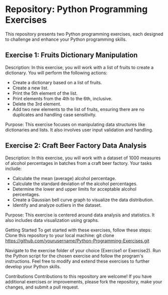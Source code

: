 # Repository: Python Programming Exercises

This repository presents two Python programming exercises, each designed to challenge and enhance your Python programming skills.

## Exercise 1: Fruits Dictionary Manipulation
Description: In this exercise, you will work with a list of fruits to create a dictionary. You will perform the following actions:

- Create a dictionary based on a list of fruits.
- Create a new list.
- Print the 5th element of the list.
- Print elements from the 4th to the 6th, inclusive.
- Delete the 3rd element.
- Add two new elements to the list of fruits, ensuring there are no duplicates and handling case sensitivity.

Purpose: This exercise focuses on manipulating data structures like dictionaries and lists. It also involves user input validation and handling.

## Exercise 2: Craft Beer Factory Data Analysis
Description: In this exercise, you will work with a dataset of 1000 measures of alcohol percentages in batches from a craft beer factory. Your tasks include:

- Calculate the mean (average) alcohol percentage.
- Calculate the standard deviation of the alcohol percentages.
- Determine the lower and upper limits for acceptable alcohol percentages.
- Create a Gaussian bell curve graph to visualize the data distribution.
- Identify and analyze outliers in the dataset.

Purpose: This exercise is centered around data analysis and statistics. It also includes data visualization using graphs.

Getting Started
To get started with these exercises, follow these steps:
Clone this repository to your local machine:
git clone https://github.com/yourusername/Python-Programming-Exercises.git

Navigate to the exercise folder of your choice (Exercise1 or Exercise2).
Run the Python script for the chosen exercise and follow the program's instructions.
Feel free to modify and extend these exercises to further develop your Python skills.

Contributions
Contributions to this repository are welcome! If you have additional exercises or improvements, please fork the repository, make your changes, and submit a pull request.
